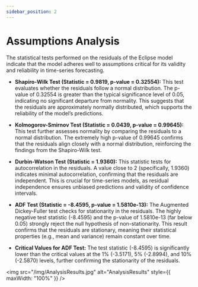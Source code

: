 ```yaml
---
sidebar_position: 2
---
```


# Assumptions Analysis

The statistical tests performed on the residuals of the Eclipse model indicate that the model adheres well to assumptions critical for its validity and reliability in time-series forecasting.

- **Shapiro-Wilk Test (Statistic = 0.9819, p-value = 0.32554):** This test evaluates whether the residuals follow a normal distribution. The p-value of 0.32554 is greater than the typical significance level of 0.05, indicating no significant departure from normality. This suggests that the residuals are approximately normally distributed, which supports the reliability of the model’s predictions.

- **Kolmogorov-Smirnov Test (Statistic = 0.0439, p-value = 0.99645):** This test further assesses normality by comparing the residuals to a normal distribution. The extremely high p-value of 0.99645 confirms that the residuals align closely with a normal distribution, reinforcing the findings from the Shapiro-Wilk test.

- **Durbin-Watson Test (Statistic = 1.9360):** This statistic tests for autocorrelation in the residuals. A value close to 2 (specifically, 1.9360) indicates minimal autocorrelation, confirming that the residuals are independent. This is crucial for time-series models, as residual independence ensures unbiased predictions and validity of confidence intervals.

- **ADF Test (Statistic = -8.4595, p-value = 1.5810e-13):** The Augmented Dickey-Fuller test checks for stationarity in the residuals. The highly negative test statistic (-8.4595) and the p-value of 1.5810e-13 (far below 0.05) strongly reject the null hypothesis of non-stationarity. This result confirms that the residuals are stationary, meaning their statistical properties (e.g., mean and variance) remain constant over time.

- **Critical Values for ADF Test:** The test statistic (-8.4595) is significantly lower than the critical values at the 1% (-3.5171), 5% (-2.8994), and 10% (-2.5870) levels, further confirming the stationarity of the residuals.

<div class="extra-space"></div>

<img src="/img/AnalysisResults.jpg" alt="AnalysisResults" style={{ maxWidth: "100%" }} />